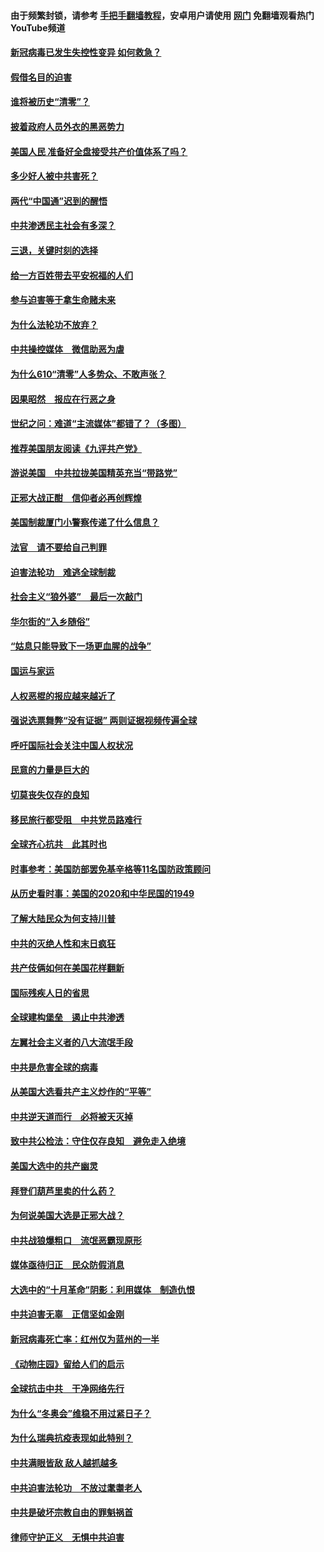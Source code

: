 #### 由于频繁封锁，请参考 [手把手翻墙教程](https://github.com/gfw-breaker/guides/wiki/)，安卓用户请使用 [网门](https://github.com/gfw-breaker/nogfw/blob/master/dl.md?t=01060200) 免翻墙观看热门YouTube频道 

#### [新冠病毒已发生失控性变异 如何救急？](../pages/251/418032.md?t=01060200) 

#### [假借名目的迫害](../pages/251/418055.md?t=01060200) 

#### [谁将被历史“清零”？](../pages/251/417485.md?t=01060200) 

#### [披着政府人员外衣的黑恶势力](../pages/251/417442.md?t=01060200) 

#### [美国人民 准备好全盘接受共产价值体系了吗？](../pages/251/417491.md?t=01060200) 

#### [多少好人被中共害死？](../pages/251/417144.md?t=01060200) 

#### [两代“中国通”迟到的醒悟](../pages/251/417064.md?t=01060200) 

#### [中共渗透民主社会有多深？](../pages/251/417063.md?t=01060200) 

#### [三退，关键时刻的选择](../pages/251/416969.md?t=01060200) 

#### [给一方百姓带去平安祝福的人们](../pages/251/416941.md?t=01060200) 

#### [参与迫害等于拿生命赌未来](../pages/251/416856.md?t=01060200) 

#### [为什么法轮功不放弃？](../pages/251/416864.md?t=01060200) 

#### [中共操控媒体　微信助恶为虐](../pages/251/416724.md?t=01060200) 

#### [为什么610“清零”人多势众、不敢声张？](../pages/251/416632.md?t=01060200) 

#### [因果昭然　报应在行恶之身](../pages/251/416582.md?t=01060200) 

#### [世纪之问：难道“主流媒体”都错了？（多图）](../pages/251/416571.md?t=01060200) 

#### [推荐美国朋友阅读《九评共产党》](../pages/251/416510.md?t=01060200) 

#### [游说美国　中共拉拢美国精英充当“带路党”](../pages/251/416529.md?t=01060200) 

#### [正邪大战正酣　信仰者必再创辉煌](../pages/251/416433.md?t=01060200) 

#### [美国制裁厦门小警察传递了什么信息？](../pages/251/416432.md?t=01060200) 

#### [法官　请不要给自己判罪](../pages/251/416379.md?t=01060200) 

#### [迫害法轮功　难逃全球制裁](../pages/251/416380.md?t=01060200) 

#### [社会主义“狼外婆”　最后一次敲门](../pages/251/416394.md?t=01060200) 

#### [华尔街的“入乡随俗”](../pages/251/416395.md?t=01060200) 

#### [“姑息只能导致下一场更血腥的战争”](../pages/251/416223.md?t=01060200) 

#### [国运与家运](../pages/251/416224.md?t=01060200) 

#### [人权恶棍的报应越来越近了](../pages/251/416276.md?t=01060200) 

#### [强说选票舞弊“没有证据” 两则证据视频传遍全球](../pages/251/416227.md?t=01060200) 

#### [呼吁国际社会关注中国人权状况](../pages/251/416135.md?t=01060200) 

#### [民意的力量是巨大的](../pages/251/416222.md?t=01060200) 

#### [切莫丧失仅存的良知](../pages/251/416134.md?t=01060200) 

#### [移民旅行都受阻　中共党员路难行](../pages/251/416033.md?t=01060200) 

#### [全球齐心抗共　此其时也](../pages/251/415989.md?t=01060200) 

#### [时事参考：美国防部罢免基辛格等11名国防政策顾问](../pages/251/415970.md?t=01060200) 

#### [从历史看时事：美国的2020和中华民国的1949](../pages/251/415949.md?t=01060200) 

#### [了解大陆民众为何支持川普](../pages/251/415950.md?t=01060200) 

#### [中共的灭绝人性和末日疯狂](../pages/251/415944.md?t=01060200) 

#### [共产伎俩如何在美国花样翻新](../pages/251/415908.md?t=01060200) 

#### [国际残疾人日的省思](../pages/251/415849.md?t=01060200) 

#### [全球建构堡垒　遏止中共渗透](../pages/251/415850.md?t=01060200) 

#### [左翼社会主义者的八大流氓手段](../pages/251/415802.md?t=01060200) 

#### [中共是危害全球的病毒](../pages/251/415569.md?t=01060200) 

#### [从美国大选看共产主义炒作的“平等”](../pages/251/415654.md?t=01060200) 

#### [中共逆天道而行　必将被天灭掉](../pages/251/415626.md?t=01060200) 

#### [致中共公检法：守住仅存良知　避免走入绝境](../pages/251/415627.md?t=01060200) 

#### [美国大选中的共产幽灵](../pages/251/415618.md?t=01060200) 

#### [拜登们葫芦里卖的什么药？](../pages/251/415531.md?t=01060200) 

#### [为何说美国大选是正邪大战？](../pages/251/415530.md?t=01060200) 

#### [中共战狼爆粗口　流氓恶霸现原形](../pages/251/415426.md?t=01060200) 

#### [媒体亟待归正　民众防假消息](../pages/251/415402.md?t=01060200) 

#### [大选中的“十月革命”阴影：利用媒体　制造仇恨](../pages/251/415334.md?t=01060200) 

#### [中共迫害无辜　正信坚如金刚](../pages/251/415307.md?t=01060200) 

#### [新冠病毒死亡率：红州仅为蓝州的一半](../pages/251/415164.md?t=01060200) 

#### [《动物庄园》留给人们的启示](../pages/251/415178.md?t=01060200) 

#### [全球抗击中共　干净网络先行](../pages/251/415096.md?t=01060200) 

#### [为什么“冬奥会”维稳不用过紧日子？](../pages/251/414949.md?t=01060200) 

#### [为什么瑞典抗疫表现如此特别？](../pages/251/414950.md?t=01060200) 

#### [中共满眼皆敌 敌人越抓越多](../pages/251/415053.md?t=01060200) 

#### [中共迫害法轮功　不放过耄耋老人](../pages/251/414994.md?t=01060200) 

#### [中共是破坏宗教自由的罪魁祸首](../pages/251/414901.md?t=01060200) 

#### [律师守护正义　无惧中共迫害](../pages/251/414900.md?t=01060200) 


